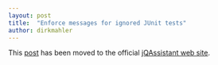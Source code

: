 ```yaml
---
layout: post
title:  "Enforce messages for ignored JUnit tests"
author: dirkmahler
---
```


This [post](http://jqassistant.org/enforce-messages/) has been moved to the official [jQAssistant web site](http://jqassistant.org).
